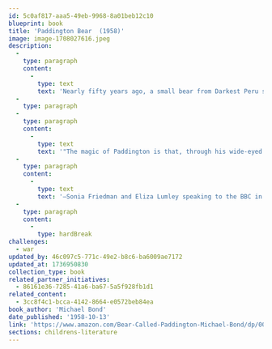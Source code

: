 ```yaml
---
id: 5c0af817-aaa5-49eb-9968-8a01beb12c10
blueprint: book
title: 'Paddington Bear  (1958)'
image: image-1708027616.jpeg
description:
  -
    type: paragraph
    content:
      -
        type: text
        text: 'Nearly fifty years ago, a small bear from Darkest Peru set out on an adventure of a lifetime. With nothing but a suitcase, several jars of marmalade, and a label around his neck that read, "Please Look After This Bear," he stowed away on a ship headed for faraway England. When the little bear arrived at London''s busy Paddington Station, he was discovered by...'
  -
    type: paragraph
  -
    type: paragraph
    content:
      -
        type: text
        text: '"The magic of Paddington is that, through his wide-eyed innocence, he sees the very best in humanity, reminding us that love and kindness can triumph if we open our hearts and minds to one another."'
  -
    type: paragraph
    content:
      -
        type: text
        text: '—Sonia Friedman and Eliza Lumley speaking to the BBC in 2023.'
  -
    type: paragraph
    content:
      -
        type: hardBreak
challenges:
  - war
updated_by: 46c097c5-771c-49e2-b8c6-ba6009ae7172
updated_at: 1736950830
collection_type: book
related_partner_initiatives:
  - 86161e36-7285-41a6-ba67-5a5f928fb1d1
related_content:
  - 3cc8f4c1-bcca-4142-8664-e0572beb84ea
book_author: 'Michael Bond'
date_published: '1958-10-13'
link: 'https://www.amazon.com/Bear-Called-Paddington-Michael-Bond/dp/0062312189'
sections: childrens-literature
---
```

